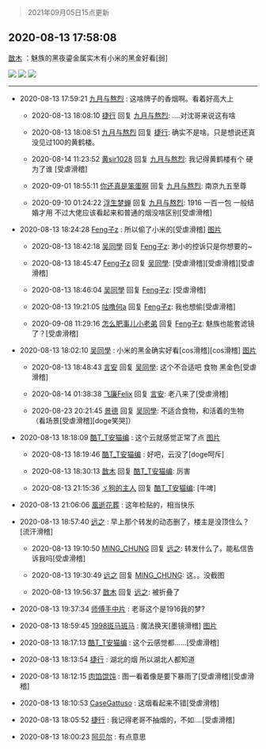 > 2021年09月05日15点更新
<link rel="stylesheet" href="https://cdn.jsdelivr.net/gh/taotie6/sampleJSON@main/css/photo_show.css">


 ## 2020-08-13 17:58:08 

 [㪚木](https://www.coolapk.com/feed/20884785?shareKey=Y2VhNzA1ZTc3YjQ5NjEzMTc1NzA~) ：魅族的黑夜鎏金属实木有小米的黑金好看[弱] 

<div class="album">
<img class="img-item" src="http://image.coolapk.com/feed/2020/0813/17/1081091_ba65c8aa_2686_5817@992x1764.jpeg" />
<img class="img-item" src="http://image.coolapk.com/feed/2020/0813/17/1081091_1ffa525d_2686_5819@2160x3840.jpeg" />
<img class="img-item" src="http://image.coolapk.com/feed/2020/0813/17/1081091_58ab6c17_2686_5821@1536x864.jpeg" />
</div>

 ------- 

- 2020-08-13 17:59:21 [九月与熬烈](uid=1464806) : 这啥牌子的香烟啊。看着好高大上 

    - 2020-08-13 18:08:10 [捷行](uid=1629443) 回复 [九月与熬烈](uid=1464806): ....对沈哥来说这有啥 

    - 2020-08-13 18:08:51 [九月与熬烈](uid=1464806) 回复 [捷行](uid=1629443): 确实不是啥。只是想说还真没见过100的黄鹤楼。 

    - 2020-08-14 11:23:52 [黄sir1028](uid=905870) 回复 [九月与熬烈](uid=1464806): 我记得黄鹤楼有个   硬为了谁   [受虐滑稽] 

    - 2020-09-01 18:55:11 [你还真是笨蛋啊](uid=1268561) 回复 [九月与熬烈](uid=1464806): 南京九五至尊 

    - 2020-09-10 01:24:22 [浮生梦蝉](uid=1658232) 回复 [九月与熬烈](uid=1464806): 1916 一百一包 一般结婚才用 不过大佬应该看起来和普通的烟没啥区别[受虐滑稽] 

- 2020-08-13 18:24:28 [Feng子z](uid=3583065) : 所以偷了小米的[受虐滑稽] [图片](http://image.coolapk.com/feed/2020/0813/18/3583065_053c6a96_4267_1034@1080x2340.jpeg)

    - 2020-08-13 18:42:18 [吴同學](uid=1320218) 回复 [Feng子z](uid=3583065): 渺小的控诉只是你想要的~ 

    - 2020-08-13 18:45:47 [Feng子z](uid=3583065) 回复 [吴同學](uid=1320218): [受虐滑稽][受虐滑稽][受虐滑稽] 

    - 2020-08-13 18:46:04 [吴同學](uid=1320218) 回复 [Feng子z](uid=3583065): [受虐滑稽] 

    - 2020-08-13 19:21:05 [咕噜何a](uid=1586904) 回复 [Feng子z](uid=3583065): 我也想偷[受虐滑稽] 

    - 2020-09-08 11:29:16 [怎么肥事儿小老弟](uid=1039363) 回复 [Feng子z](uid=3583065): 魅族也能套滤镜了？[受虐滑稽] 

- 2020-08-13 18:02:10 [吴同學](uid=1320218) : 小米的黑金确实好看[cos滑稽][cos滑稽] [图片](http://image.coolapk.com/feed/2020/0813/18/1320218_90e9ad1d_2929_567@2494x3325.jpeg)

    - 2020-08-13 18:48:43 [言安](uid=2043658) 回复 [吴同學](uid=1320218): 这个不合适吧  食物  黑金色[受虐滑稽] 

    - 2020-08-14 01:38:38 [飞廉Felix](uid=900024) 回复 [言安](uid=2043658): 老八来了[受虐滑稽] 

    - 2020-08-23 20:21:45 [景德](uid=1098770) 回复 [吴同學](uid=1320218): 不适合食物，和活着的生物（看场景[受虐滑稽][doge笑哭]） 

- 2020-08-13 18:18:09 [酷T_T安猫编](uid=3220399) : 这个云就感觉正常了点 [图片](http://image.coolapk.com/feed/2020/0813/18/3220399_dfc1a3c1_3889_0514@992x1764.jpeg)

    - 2020-08-13 18:19:46 [酷T_T安猫编](uid=3220399) : 好吧，云没了[doge呵斥] 

    - 2020-08-13 18:30:13 [㪚木](uid=1081091) 回复 [酷T_T安猫编](uid=3220399): 厉害 

    - 2020-08-13 21:15:36 [ゞ狗的主人](uid=927245) 回复 [酷T_T安猫编](uid=3220399): [牛啤] 

- 2020-08-13 21:06:06 [風逝花葬](uid=739984) : 这年检贴的，相当快乐 

- 2020-08-13 18:57:40 [远之](uid=1929784) : 早上那个转发的动态删了，楼主是没顶住么？[流汗滑稽] 

    - 2020-08-13 19:10:50 [MING_CHUNG](uid=3732308) 回复 [远之](uid=1929784): 转发什么了，能私信告诉我吗[受虐滑稽] 

    - 2020-08-13 19:30:49 [远之](uid=1929784) 回复 [MING_CHUNG](uid=3732308): 这。。没截图 

    - 2020-08-13 19:56:37 [㪚木](uid=1081091) 回复 [远之](uid=1929784): 被折叠了 

- 2020-08-13 19:37:34 [师傅手中片](uid=1467971) : 老哥这个是1916我的梦? 

- 2020-08-13 18:59:45 [1998斑马斑马](uid=529103) : 魔法换天[墨镜滑稽] [图片](http://image.coolapk.com/feed/2020/0813/18/529103_19eb7d19_6384_6658@992x1764.jpeg)

- 2020-08-13 18:17:13 [酷T_T安猫编](uid=3220399) : 这个云感觉都……[受虐滑稽] 

- 2020-08-13 18:13:54 [捷行](uid=1629443) : 湖北的烟  所以湖北人都知道 

- 2020-08-13 18:12:15 [肉馅馄饨](uid=871302) : 图一看着像是要下暴雨了[受虐滑稽][受虐滑稽] 

- 2020-08-13 18:10:53 [CaseGattuso](uid=1275642) : 这烟看起来不错[受虐滑稽] 

- 2020-08-13 18:05:52 [捷行](uid=1629443) : 我记得老哥不抽烟的，不如....[受虐滑稽] 

- 2020-08-13 18:00:23 [阿贝尔](uid=717920) : 有点意思 

